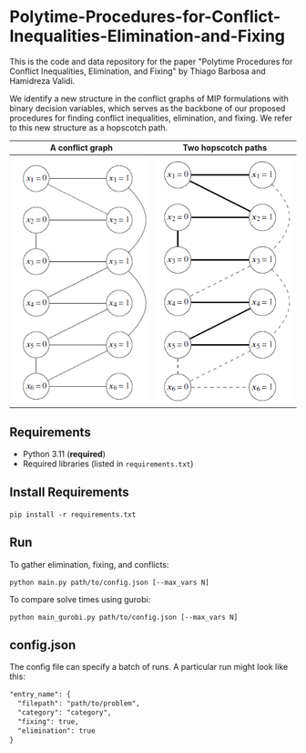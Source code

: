 # Polytime-Procedures-for-Conflict-Inequalities-Elimination-and-Fixing
This is the code and data repository for the paper "Polytime Procedures for Conflict Inequalities, Elimination, and Fixing" by Thiago Barbosa and Hamidreza Validi.

We identify a new structure in the conflict graphs of MIP formulations with binary decision variables, which serves as the backbone of our proposed procedures for finding conflict inequalities, elimination, and fixing. We refer to this new structure as a hopscotch path.

A conflict graph             |  Two hopscotch paths
:-------------------------:|:-------------------------:
![](readme_images/conflict_graph_github.PNG?raw=true "A conflict graph")   |  ![](readme_images/hopscotch_paths_github.PNG?raw=true "Two hopscotch paths")

## Requirements
- Python 3.11 (**required**)
- Required libraries (listed in `requirements.txt`)

## Install Requirements

```
pip install -r requirements.txt
```

## Run
To gather elimination, fixing, and conflicts:
```
python main.py path/to/config.json [--max_vars N]
```

To compare solve times using gurobi:
```
python main_gurobi.py path/to/config.json [--max_vars N]
```

## config.json
The config file can specify a batch of runs. A particular run might look like this:

```
"entry_name": {
  "filepath": "path/to/problem",
  "category": "category",
  "fixing": true,
  "elimination": true
}
```
